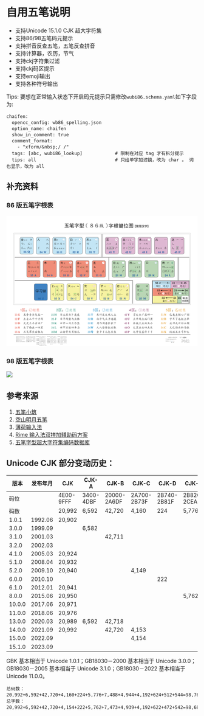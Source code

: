 # 自用五笔说明
* 支持Unicode 15.1.0 CJK 超大字符集
* 支持86/98五笔码元提示
* 支持拼音反查五笔，五笔反查拼音
* 支持计算器，农历，节气
* 支持ckj字符集过滤
* 支持ckj码区提示
* 支持emoji输出
* 支持各种符号输出

Tips: 要想在正常输入状态下开启码元提示只需修改`wubi86.schema.yaml`如下字段为:
```  
chaifen:
  opencc_config: wb86_spelling.json
  option_name: chaifen
  show_in_comment: true 
  comment_format:     
    - "xform/&nbsp;/ /"
  tags: [abc, wubi86_lookup]            # 限制在对应 tag 才有拆分提示
  tips: all                             # 只给单字加滤镜，改为 char 。 词也显示，改为 all
```

## 补充资料

### 86 版五笔字根表

![](./wubi86.png)

### 98 版五笔字根表

![](./98五笔码元-全图-青葱.jpg)


## 参考来源

1. [五笔小筑](https://github.com/yanhuacuo/98wubi)
2. [空山明月五笔](https://github.com/mrshiqiqi/rime-wubi)
3. [薄荷输入法](https://github.com/Mintimate/oh-my-rime)
4. [Rime 输入法双拼加辅助码方案](https://github.com/boomker/rime-fast-xhup)
5. [五笔字型超大字符集编码数据库](https://github.com/CNMan/UnicodeCJK-WuBi)

## Unicode CJK 部分变动历史：

|版本|发布年月|CJK|CJK-A|CJK-B|CJK-C|CJK-D|CJK-E|CJK-F|CJK-G|CJK-H|CJK-I|CJK-CI|CJK-CIS|
|-------|-------|-------|-------|-------|-------|-------|-------|-------|-------|-------|-------|-------|-------|
|码位||4E00-9FFF|3400-4DBF|20000-2A6DF|2A700-2B73F|2B740-2B81F|2B820-2CEAF|2CEB0-2EBEF|30000-3134F|31350-323AF|2EBF0-2EE5F|F900-FAFF|2F800-2FA1F|
|码数||20,992|6,592|42,720|4,160|224|5,776|7,488|4,944|4,192|624|512|544|
|1.0.1|1992.06|20,902||||||||||302||
|3.0.0|1999.09||6,582|||||||||||
|3.1.0|2001.03|||42,711|||||||||542|
|3.2.0|2002.03|||||||||||361||
|4.1.0|2005.03|20,924||||||||||467||
|5.1.0|2008.04|20,932||||||||||||
|5.2.0|2009.10|20,940|||4,149|||||||470||
|6.0.0|2010.10|||||222||||||||
|6.1.0|2012.01|20,941||||||||||472||
|8.0.0|2015.06|20,950|||||5,762|||||||
|10.0.0|2017.06|20,971||||||7,473||||||
|11.0.0|2018.06|20,976||||||||||||
|13.0.0|2020.03|20,989|6,592|42,718|||||4,939|||||
|14.0.0|2021.09|20,992||42,720|4,153|||||||||
|15.0.0|2022.09||||4,154|||||4,192||||
|15.1.0|2023.09||||||||||622|||

GBK 基本相当于 Unicode 1.0.1；GB18030－2000 基本相当于 Unicode 3.0.0；GB18030－2005 基本相当于 Unicode 3.1.0；GB18030－2022 基本相当于 Unicode 11.0.0。

```
总码数：20,992+6,592+42,720+4,160+224+5,776+7,488+4,944+4,192+624+512+544=98,768
总字数：20,992+6,592+42,720+4,154+222+5,762+7,473+4,939+4,192+622+472+542=98,682
```
